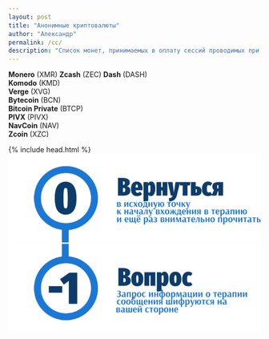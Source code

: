 ```yaml
---
layout: post
title: "Анонимные криптовалюты"
author: "Александр"
permalink: /cc/
description: "Список монет, принимаемых в оплату сессий проводимых при условии максимальной защиты анонимности сеансов"
---
```


**Monero** (XMR)
**Zcash** (ZEC)
**Dash** (DASH)  
**Komodo** (KMD)  
**Verge** (XVG)  
**Bytecoin** (BCN)  
**Bitcoin Private** (BTCP)  
**PIVX** (PIVX)  
**NavCoin** (NAV)  
**Zcoin** (XZC)

{% include head.html %}
<a href="/">![Psychotherapy for Russian-speaking IT professionals](/_img/0.png)</a>
<a href="https://bit.ly/3yhBEb4" target=_blank>![Вопросы ответы для пациента психотерапевта](/_img/-1.png)</a>

